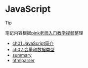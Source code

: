 # JavaScript

> [!TIP]
>
> 笔记内容根据[pink老师入门教学视频](https://www.bilibili.com/video/BV1Sy4y1C7ha)整理

- [ch01 JavaScript简介](frontend/js/ch01)
- [ch02 变量和数据类型](frontend/js/ch02)
- [summary](frontend/js/summary)
- [htmlparser](tools/htmlparser/index.html)
